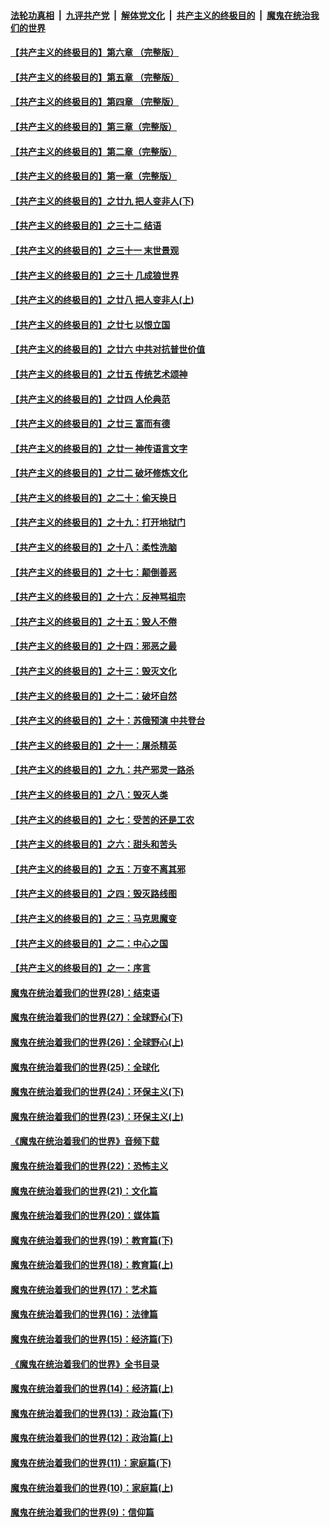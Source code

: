 ####  [法轮功真相](../../../../basic/blob/master/README.md?t=05051731) &nbsp;|&nbsp; [九评共产党](../../../../9ping.md/blob/master/README.md?t=05051731) &nbsp;|&nbsp; [解体党文化](../../../../jtdwh.md/blob/master/README.md?t=05051731)  &nbsp;|&nbsp; [共产主义的终极目的](../../../../gczydzjmd.md/blob/master/README.md?t=05051731) &nbsp;|&nbsp; [魔鬼在统治我们的世界](../../../../mgztzwmdsj.md/blob/master/README.md?t=05051731) 

#### [【共产主义的终极目的】第六章 （完整版）](../pages/nsc422/n11428913.md?t=05051731) 

#### [【共产主义的终极目的】第五章 （完整版）](../pages/nsc422/n11428912.md?t=05051731) 

#### [【共产主义的终极目的】第四章 （完整版）](../pages/nsc422/n11428907.md?t=05051731) 

#### [【共产主义的终极目的】第三章（完整版）](../pages/nsc422/n11428848.md?t=05051731) 

#### [【共产主义的终极目的】第二章（完整版）](../pages/nsc422/n11428831.md?t=05051731) 

#### [【共产主义的终极目的】第一章（完整版）](../pages/nsc422/n11417651.md?t=05051731) 

#### [【共产主义的终极目的】之廿九 把人变非人(下)](../pages/nsc422/n11344140.md?t=05051731) 

#### [【共产主义的终极目的】之三十二 结语](../pages/nsc422/n11360535.md?t=05051731) 

#### [【共产主义的终极目的】之三十一 末世景观](../pages/nsc422/n11351129.md?t=05051731) 

#### [【共产主义的终极目的】之三十 几成狼世界](../pages/nsc422/n11348280.md?t=05051731) 

#### [【共产主义的终极目的】之廿八 把人变非人(上)](../pages/nsc422/n11340492.md?t=05051731) 

#### [【共产主义的终极目的】之廿七 以恨立国](../pages/nsc422/n11336944.md?t=05051731) 

#### [【共产主义的终极目的】之廿六 中共对抗普世价值](../pages/nsc422/n11324785.md?t=05051731) 

#### [【共产主义的终极目的】之廿五 传统艺术颂神](../pages/nsc422/n11296396.md?t=05051731) 

#### [【共产主义的终极目的】之廿四 人伦典范](../pages/nsc422/n11296397.md?t=05051731) 

#### [【共产主义的终极目的】之廿三 富而有德](../pages/nsc422/n11283598.md?t=05051731) 

#### [【共产主义的终极目的】之廿一 神传语言文字](../pages/nsc422/n11263265.md?t=05051731) 

#### [【共产主义的终极目的】之廿二 破坏修炼文化](../pages/nsc422/n11245728.md?t=05051731) 

#### [【共产主义的终极目的】之二十：偷天换日](../pages/nsc422/n11238846.md?t=05051731) 

#### [【共产主义的终极目的】之十九：打开地狱门](../pages/nsc422/n11206376.md?t=05051731) 

#### [【共产主义的终极目的】之十八：柔性洗脑](../pages/nsc422/n11199994.md?t=05051731) 

#### [【共产主义的终极目的】之十七：颠倒善恶](../pages/nsc422/n11179782.md?t=05051731) 

#### [【共产主义的终极目的】之十六：反神骂祖宗](../pages/nsc422/n11166798.md?t=05051731) 

#### [【共产主义的终极目的】之十五：毁人不倦](../pages/nsc422/n11166792.md?t=05051731) 

#### [【共产主义的终极目的】之十四：邪恶之最](../pages/nsc422/n11150249.md?t=05051731) 

#### [【共产主义的终极目的】之十三：毁灭文化](../pages/nsc422/n11135227.md?t=05051731) 

#### [【共产主义的终极目的】之十二：破坏自然](../pages/nsc422/n11135214.md?t=05051731) 

#### [【共产主义的终极目的】之十：苏俄预演 中共登台](../pages/nsc422/n11118424.md?t=05051731) 

#### [【共产主义的终极目的】之十一：屠杀精英](../pages/nsc422/n11118442.md?t=05051731) 

#### [【共产主义的终极目的】之九：共产邪灵一路杀](../pages/nsc422/n11114139.md?t=05051731) 

#### [【共产主义的终极目的】之八：毁灭人类](../pages/nsc422/n11108503.md?t=05051731) 

#### [【共产主义的终极目的】之七：受苦的还是工农](../pages/nsc422/n11101809.md?t=05051731) 

#### [【共产主义的终极目的】之六：甜头和苦头](../pages/nsc422/n11096971.md?t=05051731) 

#### [【共产主义的终极目的】之五：万变不离其邪](../pages/nsc422/n11091285.md?t=05051731) 

#### [【共产主义的终极目的】之四：毁灭路线图](../pages/nsc422/n11086284.md?t=05051731) 

#### [【共产主义的终极目的】之三：马克思魔变](../pages/nsc422/n11061941.md?t=05051731) 

#### [【共产主义的终极目的】之二：中心之国](../pages/nsc422/n11047728.md?t=05051731) 

#### [【共产主义的终极目的】之一：序言](../pages/nsc422/n11086077.md?t=05051731) 

#### [魔鬼在统治着我们的世界(28)：结束语](../pages/nsc422/n10936246.md?t=05051731) 

#### [魔鬼在统治着我们的世界(27)：全球野心(下)](../pages/nsc422/n10928319.md?t=05051731) 

#### [魔鬼在统治着我们的世界(26)：全球野心(上)](../pages/nsc422/n10900318.md?t=05051731) 

#### [魔鬼在统治着我们的世界(25)：全球化](../pages/nsc422/n10788205.md?t=05051731) 

#### [魔鬼在统治着我们的世界(24)：环保主义(下)](../pages/nsc422/n10695307.md?t=05051731) 

#### [魔鬼在统治着我们的世界(23)：环保主义(上)](../pages/nsc422/n10688613.md?t=05051731) 

#### [《魔鬼在统治着我们的世界》音频下载](../pages/nsc422/n10635553.md?t=05051731) 

#### [魔鬼在统治着我们的世界(22)：恐怖主义](../pages/nsc422/n10614727.md?t=05051731) 

#### [魔鬼在统治着我们的世界(21)：文化篇](../pages/nsc422/n10597706.md?t=05051731) 

#### [魔鬼在统治着我们的世界(20)：媒体篇](../pages/nsc422/n10586579.md?t=05051731) 

#### [魔鬼在统治着我们的世界(19)：教育篇(下)](../pages/nsc422/n10564808.md?t=05051731) 

#### [魔鬼在统治着我们的世界(18)：教育篇(上)](../pages/nsc422/n10526970.md?t=05051731) 

#### [魔鬼在统治着我们的世界(17)：艺术篇](../pages/nsc422/n10499093.md?t=05051731) 

#### [魔鬼在统治着我们的世界(16)：法律篇](../pages/nsc422/n10485969.md?t=05051731) 

#### [魔鬼在统治着我们的世界(15)：经济篇(下)](../pages/nsc422/n10469975.md?t=05051731) 

#### [《魔鬼在统治着我们的世界》全书目录](../pages/nsc422/n10464261.md?t=05051731) 

#### [魔鬼在统治着我们的世界(14)：经济篇(上)](../pages/nsc422/n10457370.md?t=05051731) 

#### [魔鬼在统治着我们的世界(13)：政治篇(下)](../pages/nsc422/n10448270.md?t=05051731) 

#### [魔鬼在统治着我们的世界(12)：政治篇(上)](../pages/nsc422/n10444576.md?t=05051731) 

#### [魔鬼在统治着我们的世界(11)：家庭篇(下)](../pages/nsc422/n10440961.md?t=05051731) 

#### [魔鬼在统治着我们的世界(10)：家庭篇(上)](../pages/nsc422/n10435448.md?t=05051731) 

#### [魔鬼在统治着我们的世界(9)：信仰篇](../pages/nsc422/n10432159.md?t=05051731) 

